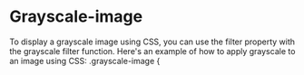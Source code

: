 # Grayscale-image
To display a grayscale image using CSS, you can use the filter property with the grayscale filter function. Here's an example of how to apply grayscale to an image using CSS:  .grayscale-image {
